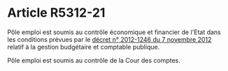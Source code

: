 # Article R5312-21

Pôle emploi est soumis au contrôle économique et financier de l'Etat dans les conditions prévues par le [décret n° 2012-1246 du 7 novembre 2012][1] relatif à la gestion budgétaire et comptable publique.

Pôle emploi est soumis au contrôle de la Cour des comptes.

 [1]: /affichTexte.do?cidTexte=JORFTEXT000026597003&categorieLien=cid